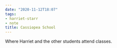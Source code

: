 ```yaml
---
date: "2020-11-12T18:07"
tags:
- harriet-starr
- note
title: Cassiopea School
---
```


Where Harriet and the other students attend classes.
